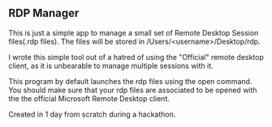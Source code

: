 ## RDP Manager
This is just a simple app to manage a small set of Remote Desktop Session files(.rdp files).
The files will be stored in /Users/&lt;username&gt;/Desktop/rdp.

I wrote this simple tool out of a hatred of using the "Official" remote desktop client, as
it is unbearable to manage multiple sessions with it.

This program by default launches the rdp files using the open command.  You should make sure that
your rdp files are associated to be opened with the the official Microsoft Remote Desktop client.

Created in 1 day from scratch during a hackathon.